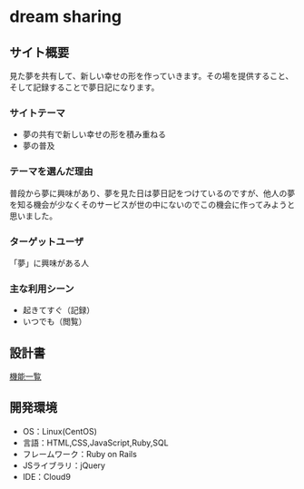 # dream sharing

## サイト概要
見た夢を共有して、新しい幸せの形を作っていきます。その場を提供すること、そして記録することで夢日記になります。

### サイトテーマ
- 夢の共有で新しい幸せの形を積み重ねる
- 夢の普及

### テーマを選んだ理由
普段から夢に興味があり、夢を見た日は夢日記をつけているのですが、他人の夢を知る機会が少なくそのサービスが世の中にないのでこの機会に作ってみようと思いました。

### ターゲットユーザ
「夢」に興味がある人

### 主な利用シーン
- 起きてすぐ（記録）
- いつでも（閲覧）

## 設計書
[機能一覧](https://docs.google.com/spreadsheets/d/1_Wbrd3nzYUII7yQDDflaxTNURogzzksXR-1BC1uJdL4/edit?usp=sharing)

## 開発環境
- OS：Linux(CentOS)
- 言語：HTML,CSS,JavaScript,Ruby,SQL
- フレームワーク：Ruby on Rails
- JSライブラリ：jQuery
- IDE：Cloud9
